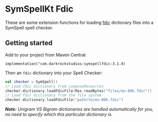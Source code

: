 # SymSpellKt Fdic
These are some extension functions for loading [fdic](../Fdic/README.md) dictionary files into a SymSpell spell checker.

## Getting started
Add to your project from Maven Central:

`implementation("com.darkrockstudios:symspellfdic:3.1.0)`

Then an `fdic` dictionary into your Spell Checker:
```kotlin
val checker = SymSpell()
// Load fdic dictionary from composeResources
checker.dictionary.loadFdicFile(Res.readBytes("files/en-80k.fdic"))
// Load fdic dictionary from the file system
checker.dictionary.loadFdicFile("path/to/en-80k.fdic")
```
_**Note:** Unigram VS Bigram dictionaries are handled automatically for you, no need to specify which this particular
dictionary is._
